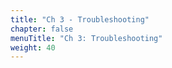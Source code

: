 ```yaml
---
title: "Ch 3 - Troubleshooting"
chapter: false
menuTitle: "Ch 3: Troubleshooting"
weight: 40
---
```


